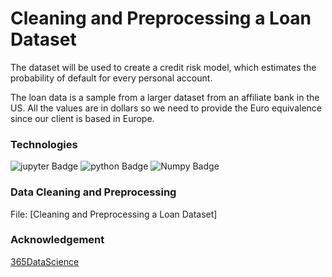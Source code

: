 # Cleaning and Preprocessing a Loan Dataset

The dataset will be used to create a credit risk model, which estimates the probability of default for every personal account.

The loan data is a sample from a larger dataset from an affiliate bank in the US. All the values are in dollars so we need to provide the Euro equivalence since our client is based in Europe.

### Technologies

![jupyter Badge](https://img.shields.io/badge/-jupyter-F37626?style=for-the-badge&labelColor=black&logo=jupyter&logoColor=F37626) ![python Badge](https://img.shields.io/badge/-python-3776AB?style=for-the-badge&labelColor=black&logo=python&logoColor=3776AB) ![Numpy Badge](https://img.shields.io/badge/-numpy-013243?style=for-the-badge&labelColor=black&logo=numpy&logoColor=013243)

### Data Cleaning and Preprocessing

File: [Cleaning and Preprocessing a Loan Dataset]

### Acknowledgement

[365DataScience](https://learn.365datascience.com/courses/preview/data-preprocessing-numpy/)
